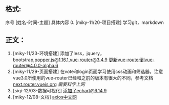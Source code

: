 ## 格式:

序号 [姓名-时间-主题] 具体内容
0. [miky-11/20-项目搭建] 学习git，markdown

## 正文：

1. [miky-11/23-环境搭建] 添加了less，jquery，bootstrap,popper.js@1.16.1,vue-router@3.4.9 
更新vue-router到vue-router@4.0.0-alpha.6
2. [miky-11/29-页面搭建] 在vote和login页面学习使用css动画和筛选器。注意vue3.0所使用的vue-router已经和之前的版本有很大的不同，参考文档[next.router.vuejs.org](https://next.router.vuejs.org/guide/migration/#breaking-changes) *需要科学上网*
3. [siqi-12/03-数据可视化] 添加了echart@6.14.9
4. [miky-12/08-文档] [axios中文网](http://www.axios-js.com/zh-cn/docs/)